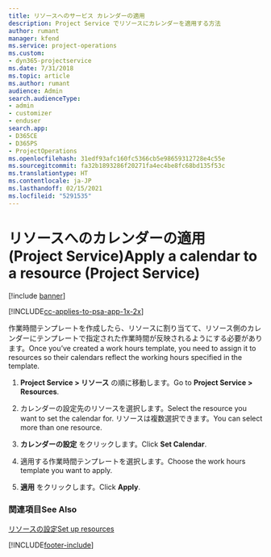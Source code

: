 ```yaml
---
title: リソースへのサービス カレンダーの適用
description: Project Service でリソースにカレンダーを適用する方法
author: rumant
manager: kfend
ms.service: project-operations
ms.custom:
- dyn365-projectservice
ms.date: 7/31/2018
ms.topic: article
ms.author: rumant
audience: Admin
search.audienceType:
- admin
- customizer
- enduser
search.app:
- D365CE
- D365PS
- ProjectOperations
ms.openlocfilehash: 31edf93afc160fc5366cb5e98659312728e4c55e
ms.sourcegitcommit: fa32b1893286f20271fa4ec4be8fc68bd135f53c
ms.translationtype: HT
ms.contentlocale: ja-JP
ms.lasthandoff: 02/15/2021
ms.locfileid: "5291535"
---
```

# <a name="apply-a-calendar-to-a-resource-project-service"></a><span data-ttu-id="5106c-103">リソースへのカレンダーの適用 (Project Service)</span><span class="sxs-lookup"><span data-stu-id="5106c-103">Apply a calendar to a resource (Project Service)</span></span>

[!include [banner](../includes/psa-now-project-operations.md)]

[!INCLUDE[cc-applies-to-psa-app-1x-2x](../includes/cc-applies-to-psa-app-1x-2x.md)]

<span data-ttu-id="5106c-104">作業時間テンプレートを作成したら、リソースに割り当てて、リソース側のカレンダーにテンプレートで指定された作業時間が反映されるようにする必要があります。</span><span class="sxs-lookup"><span data-stu-id="5106c-104">Once you’ve created a work hours template, you need to assign it to resources so their calendars reflect the working hours specified in the template.</span></span>  
  
1.  <span data-ttu-id="5106c-105">**Project Service > リソース** の順に移動します。</span><span class="sxs-lookup"><span data-stu-id="5106c-105">Go to **Project Service > Resources**.</span></span>  
  
2.  <span data-ttu-id="5106c-106">カレンダーの設定先のリソースを選択します。</span><span class="sxs-lookup"><span data-stu-id="5106c-106">Select the resource you want to set the calendar for.</span></span> <span data-ttu-id="5106c-107">リソースは複数選択できます。</span><span class="sxs-lookup"><span data-stu-id="5106c-107">You can select more than one resource.</span></span>  
  
3.  <span data-ttu-id="5106c-108">**カレンダーの設定** をクリックします。</span><span class="sxs-lookup"><span data-stu-id="5106c-108">Click **Set Calendar**.</span></span>  
  
4.  <span data-ttu-id="5106c-109">適用する作業時間テンプレートを選択します。</span><span class="sxs-lookup"><span data-stu-id="5106c-109">Choose the work hours template you want to apply.</span></span>  
  
5.  <span data-ttu-id="5106c-110">**適用** をクリックします。</span><span class="sxs-lookup"><span data-stu-id="5106c-110">Click **Apply**.</span></span>  
  
### <a name="see-also"></a><span data-ttu-id="5106c-111">関連項目</span><span class="sxs-lookup"><span data-stu-id="5106c-111">See Also</span></span>  
 [<span data-ttu-id="5106c-112">リソースの設定</span><span class="sxs-lookup"><span data-stu-id="5106c-112">Set up resources</span></span>](../psa/set-up-resources.md)


[!INCLUDE[footer-include](../includes/footer-banner.md)]